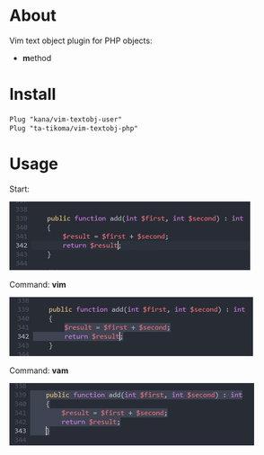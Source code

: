 # About

Vim text object plugin for PHP objects:
- **m**ethod

# Install

```vim:
Plug "kana/vim-textobj-user"
Plug "ta-tikoma/vim-textobj-php"
```

# Usage
Start:

![screenshot 1](https://github.com/ta-tikoma/vim-textobj-php/raw/master/plugin/screenshots/1.jpg)

Command: **vim**

![screenshot 2](https://github.com/ta-tikoma/vim-textobj-php/raw/master/plugin/screenshots/2.jpg)

Command: **vam**

![screenshot 3](https://github.com/ta-tikoma/vim-textobj-php/raw/master/plugin/screenshots/3.jpg)
